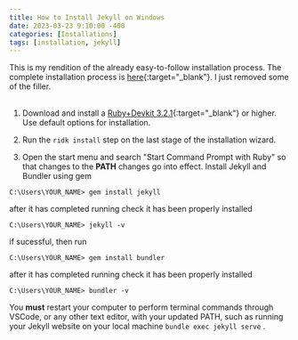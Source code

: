 ```yaml
---
title: How to Install Jekyll on Windows
date: 2023-03-23 9:10:00 -400
categories: [Installations]
tags: [installation, jekyll]
---
```


This is my rendition of the already easy-to-follow installation process. The complete installation process is [here](https://jekyllrb.com/docs/){:target="_blank"}. I just removed some of the filler.<br>
<br>

1. Download and install a [Ruby+Devkit 3.2.1](https://rubyinstaller.org/downloads/){:target="_blank"} or higher. Use default options for installation.

2. Run the `ridk install` step on the last stage of the installation wizard.

3. Open the start menu and search "Start Command Prompt with Ruby" so that changes to the **PATH** changes go into effect. Install Jekyll and Bundler using gem

```console
C:\Users\YOUR_NAME> gem install jekyll
```

after it has completed running check it has been properly installed

```terminal
C:\Users\YOUR_NAME> jekyll -v
```

if sucessful, then run

```terminal
C:\Users\YOUR_NAME> gem install bundler
```

after it has completed running check it has been properly installed

```terminal
C:\Users\YOUR_NAME> bundler -v
```

  
You **must** restart your computer to perform terminal commands through VSCode, or any other text editor, with your updated PATH, such as running your Jekyll website on your local machine `bundle exec jekyll serve` .
